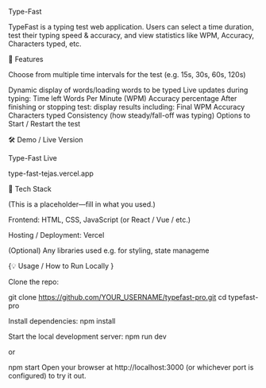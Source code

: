 Type-Fast 

TypeFast  is a typing test web application. Users can select a time duration, test their typing speed & accuracy, and view statistics like WPM, Accuracy, Characters typed, etc.


🚀 Features


Choose from multiple time intervals for the test (e.g. 15s, 30s, 60s, 120s) 

Dynamic display of words/loading words to be typed 
Live updates during typing:
Time left 
Words Per Minute (WPM) 
Accuracy percentage 
After finishing or stopping test: display results including:
Final WPM 
Accuracy 
Characters typed
Consistency (how steady/fall-off was typing) 
Options to Start / Restart the test 

🛠️ Demo / Live Version

Type-Fast  Live
 
type-fast-tejas.vercel.app


🧩 Tech Stack

(This is a placeholder—fill in what you used.)

Frontend: HTML, CSS, JavaScript (or React / Vue / etc.)

Hosting / Deployment: Vercel

(Optional) Any libraries used e.g. for styling, state manageme



{💡 Usage / How to Run Locally }

Clone the repo:

git clone https://github.com/YOUR_USERNAME/typefast-pro.git
cd typefast-pro


Install dependencies:
npm install


Start the local development server:
npm run dev

or

npm start
Open your browser at http://localhost:3000 (or whichever port is configured) to try it out.
